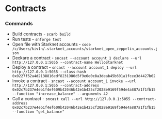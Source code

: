 # Contracts

### Commands

- Build contracts - `scarb build`
- Run tests - `snforge test`
- Open file with Starknet accounts - `code /c/Users/kiv1n/.starknet_accounts/starknet_open_zeppelin_accounts.json`
- Deckare a contract - `sncast --account account_1 declare --url http://127.0.0.1:5055 --contract-name HelloStarknet`
- Deploy a contract - `sncast --account account_1 deploy --url http://127.0.0.1:5055 --class-hash 0x0227f52a4d2138816edf8231980d5f9e6e0c8a3deab45b601a1fcee3d4427b02`
- Invoke a contract - `sncast --account account_1 invoke --url http://127.0.0.1:5055 --contract-address 0x02c7b237e4eb1f4ef609b42046b42e1b425cf2028e9169f594e4a887a1f1fb15 --function "increase_balance" --arguments 42`
- Call a contract - `sncast call --url http://127.0.0.1:5055 --contract-address 0x02c7b237e4eb1f4ef609b42046b42e1b425cf2028e9169f594e4a887a1f1fb15 --function "get_balance"`
